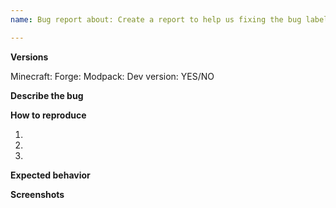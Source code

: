```yaml
---
name: Bug report about: Create a report to help us fixing the bug labels: bug

---
```


**Versions**
<!-- Versions used for the bug -->
Minecraft:
Forge:
Modpack:
Dev version: YES/NO

**Describe the bug**
<!-- A clear and concise description of what the bug is. -->

**How to reproduce**
<!-- Steps to reproduce the behavior -->

1.
2.
3.

**Expected behavior**
<!-- A clear and concise description of what you expected to happen. -->

**Screenshots**
<!-- If applicable, add screenshots to help explain your problem. -->
